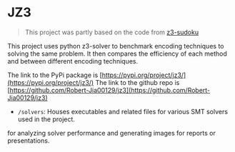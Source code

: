 # JZ3
> This project was partly based on the code from [z3-sudoku](https://github.com/awkwardbunny/z3-sudoku)

This project uses python z3-solver to benchmark encoding techniques to solving the same problem. 
It then compares the efficiency of each method and between different encoding techniques.

The link to the PyPi package is [https://pypi.org/project/jz3/](https://pypi.org/project/jz3/)
The link to the github repo is [https://github.com/Robert-Jia00129/jz3](https://github.com/Robert-Jia00129/jz3)

- `/solvers`: Houses executables and related files for various SMT solvers used in the project.

 for analyzing solver performance and generating images for reports or presentations.